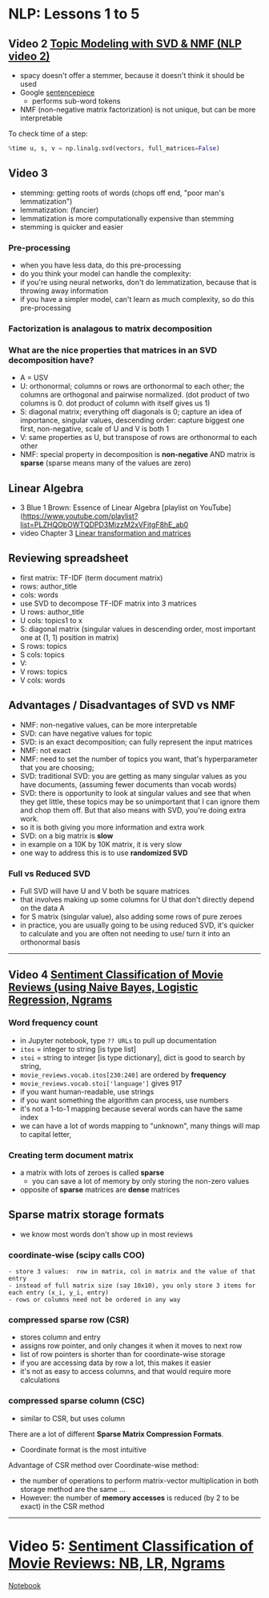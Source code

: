 # NLP:  Lessons 1 to 5

## Video 2 [Topic Modeling with SVD & NMF (NLP video 2)](www.youtube.com/watch?v=tG3pUwmGjsc)
* spacy doesn't offer a stemmer, because it doesn't think it should be used
* Google [sentencepiece](https://github.com/google/sentencepiece)
  * performs sub-word tokens
* NMF (non-negative matrix factorization) is not unique, but can be more interpretable

To check time of a step:  
```python
%time u, s, v = np.linalg.svd(vectors, full_matrices=False)
```

## Video 3

- stemming:  getting roots of words  (chops off end, "poor man's lemmatization")
- lemmatization:  (fancier)
- lemmatization is more computationally expensive than stemming
- stemming is quicker and easier
 
### Pre-processing
- when you have less data, do this pre-processing
- do you think your model can handle the complexity:  
 - if you're using neural networks, don't do lemmatization, because that is throwing away information
 - if you have a simpler model, can't learn as much complexity, so do this pre-processing

### Factorization is analagous to matrix decomposition

### What are the nice properties that matrices in an SVD decomposition have?
- A = USV
- U:  orthonormal; columns or rows are orthonormal to each other; the columns are orthogonal and pairwise normalized.  (dot product of two columns is 0. dot product of column with itself gives us 1)
- S:  diagonal matrix; everything off diagonals is 0; capture an idea of importance, singular values, descending order: capture biggest one first, non-negative, scale of U and V is both 1
- V:  same properties as U, but transpose of rows are orthonormal to each other
- NMF:  special property in decomposition is **non-negative** AND matrix is **sparse** (sparse means many of the values are zero)

## Linear Algebra
- 3 Blue 1 Brown: Essence of Linear Algebra [playlist on YouTube](https://www.youtube.com/playlist?list=PLZHQObOWTQDPD3MizzM2xVFitgF8hE_ab0
- video Chapter 3 [Linear transformation and matrices](https://youtu.be/kYB8IZa5AuE)

## Reviewing spreadsheet
- first matrix:  TF-IDF (term document matrix)
 - rows:  author_title
 - cols:  words
- use SVD to decompose TF-IDF matrix into 3 matrices
 - U rows:  author_title
 - U cols:  topics1 to x
- S:  diagonal matrix  (singular values in descending order, most important one at (1, 1) position in matrix)
 - S rows:  topics
 - S cols:  topics
- V:  
 - V rows:  topics
 - V cols:  words
 
 ## Advantages / Disadvantages of SVD vs NMF
 - NMF: non-negative values, can be more interpretable
 - SVD: can have negative values for topic
 - SVD: is an exact decomposition; can fully represent the input matrices
 - NMF:  not exact
 - NMF:  need to set the number of topics you want, that's hyperparameter that you are choosing; 
 - SVD:  traditional SVD: you are getting as many singular values as you have documents, (assuming fewer documents than vocab words)
 - SVD:  there is opportunity to look at singular values and see that when they get little, these topics may be so unimportant that I can ignore them and chop them off.  But that also means with SVD, you're doing extra work.  
  - so it is both giving you more information and extra work
 - SVD:  on a big matrix is **slow**
  - in example on a 10K by 10K matrix, it is very slow
  - one way to address this is to use **randomized SVD**

### Full vs Reduced SVD
- Full SVD will have U and V both be square matrices
 - that involves making up some columns for U that don't directly depend on the data A
 - for S matrix (singular value), also adding some rows of pure zeroes
- in practice, you are usually going to be using reduced SVD, it's quicker to calculate and you are often not needing to use/ turn it into an orthonormal basis

---

## Video 4 [Sentiment Classification of Movie Reviews (using Naive Bayes, Logistic Regression, Ngrams](https://youtu.be/hp2ipC5pW4I)

### Word frequency count
- in Jupyter notebook, type `?? URLs` to pull up documentation
- `itos` = integer to string  [is type list]
- `stoi` = string to integer  [is type dictionary], dict is good to search by string, 
- `movie_reviews.vocab.itos[230:240]` are ordered by **frequency**
- `movie_reviews.vocab.stoi['language']` gives 917
- if you want human-readable, use strings
- if you want something the algorithm can process, use numbers
- it's not a 1-to-1 mapping because several words can have the same index
 - we can have a lot of words mapping to "unknown", many things will map to capital letter, 

### Creating term document matrix
- a matrix with lots of zeroes is called **sparse**
    - you can save a lot of memory by only storing the non-zero values
- opposite of **sparse** matrices are **dense** matrices

## Sparse matrix storage formats
- we know most words don't show up in most reviews

### coordinate-wise (scipy calls COO)
    - store 3 values:  row in matrix, col in matrix and the value of that entry
    - instead of full matrix size (say 10x10), you only store 3 items for each entry (x_i, y_i, entry)
    - rows or columns need not be ordered in any way

### compressed sparse row (CSR)
- stores column and entry
- assigns row pointer, and only changes it when it moves to next row
- list of row pointers is shorter than for coordinate-wise storage
- if you are accessing data by row a lot, this makes it easier
- it's not as easy to access columns, and that would require more calculations

### compressed sparse column (CSC)
- similar to CSR, but uses column

There are a lot of different **Sparse Matrix Compression Formats**.  
- Coordinate format is the most intuitive

Advantage of CSR method over Coordinate-wise method:  
- the number of operations to perform matrix-vector multiplication in both storage method are the same ...
- However: the number of **memory accesses** is reduced (by 2 to be exact) in the CSR method


---

# Video 5:  [Sentiment Classification of Movie Reviews: NB, LR, Ngrams](https://youtu.be/dt7sArnLo1g)
[Notebook](https://github.com/fastai/course-nlp/blob/master/3-logreg-nb-imdb.ipynb)  


